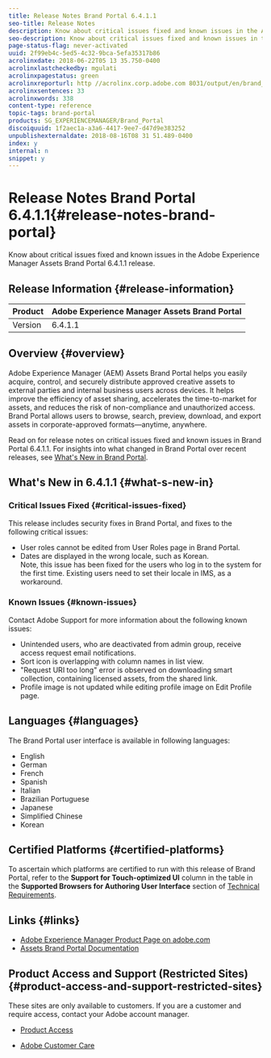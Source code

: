 ```yaml
---
title: Release Notes Brand Portal 6.4.1.1
seo-title: Release Notes
description: Know about critical issues fixed and known issues in the Adobe Experience Manager Assets Brand Portal 6.4.1.1 release.
seo-description: Know about critical issues fixed and known issues in the Adobe Experience Manager Assets Brand Portal 6.4.1.1 release.
page-status-flag: never-activated
uuid: 2f99eb4c-5ed5-4c32-9bca-5efa35317b86
acrolinxdate: 2018-06-22T05 13 35.750-0400
acrolinxlastcheckedby: mgulati
acrolinxpagestatus: green
acrolinxreporturl: http //acrolinx.corp.adobe.com 8031/output/en/brand_portal_release_notes1_krs_workflow_a6ce1fdff5e6a85b_338_report.xml
acrolinxsentences: 33
acrolinxwords: 338
content-type: reference
topic-tags: brand-portal
products: SG_EXPERIENCEMANAGER/Brand_Portal
discoiquuid: 1f2aec1a-a3a6-4417-9ee7-d47d9e383252
unpublishexternaldate: 2018-08-16T08 31 51.489-0400
index: y
internal: n
snippet: y
---
```


# Release Notes Brand Portal 6.4.1.1{#release-notes-brand-portal}

Know about critical issues fixed and known issues in the Adobe Experience Manager Assets Brand Portal 6.4.1.1 release.

## Release Information {#release-information}

| Product |Adobe Experience Manager Assets Brand Portal |
|---|---|
| Version |6.4.1.1 |

## Overview {#overview}

Adobe Experience Manager (AEM) Assets Brand Portal helps you easily acquire, control, and securely distribute approved creative assets to external parties and internal business users across devices. It helps improve the efficiency of asset sharing, accelerates the time-to-market for assets, and reduces the risk of non-compliance and unauthorized access. Brand Portal allows users to browse, search, preview, download, and export assets in corporate-approved formats—anytime, anywhere.

Read on for release notes on critical issues fixed and known issues in Brand Portal 6.4.1.1. For insights into what changed in Brand Portal over recent releases, see [What's New in Brand Portal](/whats-new.md).

## What's New in 6.4.1.1 {#what-s-new-in}

### Critical Issues Fixed {#critical-issues-fixed}

This release includes security fixes in Brand Portal, and fixes to the following critical issues:

* User roles cannot be edited from User Roles page in Brand Portal.
* Dates are displayed in the wrong locale, such as Korean.  
  Note, this issue has been fixed for the users who log in to the system for the first time. Existing users need to set their locale in IMS, as a workaround.

### Known Issues {#known-issues}

Contact Adobe Support for more information about the following known issues:

* Unintended users, who are deactivated from admin group, receive access request email notifications.
* Sort icon is overlapping with column names in list view.
* "Request URI too long" error is observed on downloading smart collection, containing licensed assets, from the shared link.
* Profile image is not updated while editing profile image on Edit Profile page.

## Languages {#languages}

The Brand Portal user interface is available in following languages:

* English
* German
* French
* Spanish
* Italian
* Brazilian Portuguese
* Japanese
* Simplified Chinese
* Korean

## Certified Platforms {#certified-platforms}

To ascertain which platforms are certified to run with this release of Brand Portal, refer to the **Support for Touch-optimized UI** column in the table in the **Supported Browsers for Authoring User Interface** section of [Technical Requirements](/content/help/en/experience-manager/6-4/sites/deploying/using/technical-requirements).

## Links {#links}

* [Adobe Experience Manager Product Page on adobe.com](http://www.adobe.com/in/marketing-cloud/experience-manager.html)
* [Assets Brand Portal Documentation](https://helpx.adobe.com/experience-manager/brand-portal/user-guide.html)

## Product Access and Support (Restricted Sites) {#product-access-and-support-restricted-sites}

These sites are only available to customers. If you are a customer and require access, contact your Adobe account manager.

* [](http://daycare.day.com) [Product Access](https://login.marketing.adobe.com)

* [Adobe Customer Care](https://helpx.adobe.com/contact.html)

